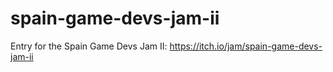 # spain-game-devs-jam-ii
Entry for the Spain Game Devs Jam II: https://itch.io/jam/spain-game-devs-jam-ii
